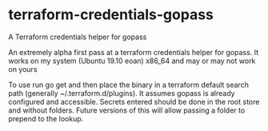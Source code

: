 # terraform-credentials-gopass
A Terraform credentials helper for gopass

An extremely alpha first pass at a terraform credentials helper for gopass. It works on my system (Ubuntu 19.10 eoan) x86_64 and may or may not work on yours

To use run go get and then place the binary in a terraform default search path (generally ~/.terraform.d/plugins). It assumes gopass is already configured and accessible.
Secrets entered should be done in the root store and without folders. Future versions of this will allow passing a folder to prepend to the lookup.
